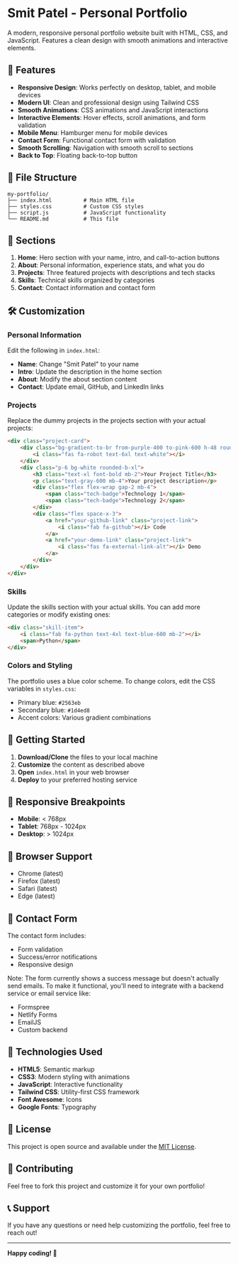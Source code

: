 # Smit Patel - Personal Portfolio

A modern, responsive personal portfolio website built with HTML, CSS, and JavaScript. Features a clean design with smooth animations and interactive elements.

## 🚀 Features

- **Responsive Design**: Works perfectly on desktop, tablet, and mobile devices
- **Modern UI**: Clean and professional design using Tailwind CSS
- **Smooth Animations**: CSS animations and JavaScript interactions
- **Interactive Elements**: Hover effects, scroll animations, and form validation
- **Mobile Menu**: Hamburger menu for mobile devices
- **Contact Form**: Functional contact form with validation
- **Smooth Scrolling**: Navigation with smooth scroll to sections
- **Back to Top**: Floating back-to-top button

## 📁 File Structure

```
my-portfolio/
├── index.html          # Main HTML file
├── styles.css          # Custom CSS styles
├── script.js           # JavaScript functionality
└── README.md           # This file
```

## 🎨 Sections

1. **Home**: Hero section with your name, intro, and call-to-action buttons
2. **About**: Personal information, experience stats, and what you do
3. **Projects**: Three featured projects with descriptions and tech stacks
4. **Skills**: Technical skills organized by categories
5. **Contact**: Contact information and contact form

## 🛠️ Customization

### Personal Information
Edit the following in `index.html`:

- **Name**: Change "Smit Patel" to your name
- **Intro**: Update the description in the home section
- **About**: Modify the about section content
- **Contact**: Update email, GitHub, and LinkedIn links

### Projects
Replace the dummy projects in the projects section with your actual projects:

```html
<div class="project-card">
    <div class="bg-gradient-to-br from-purple-400 to-pink-600 h-48 rounded-t-xl flex items-center justify-center">
        <i class="fas fa-robot text-6xl text-white"></i>
    </div>
    <div class="p-6 bg-white rounded-b-xl">
        <h3 class="text-xl font-bold mb-2">Your Project Title</h3>
        <p class="text-gray-600 mb-4">Your project description</p>
        <div class="flex flex-wrap gap-2 mb-4">
            <span class="tech-badge">Technology 1</span>
            <span class="tech-badge">Technology 2</span>
        </div>
        <div class="flex space-x-3">
            <a href="your-github-link" class="project-link">
                <i class="fab fa-github"></i> Code
            </a>
            <a href="your-demo-link" class="project-link">
                <i class="fas fa-external-link-alt"></i> Demo
            </a>
        </div>
    </div>
</div>
```

### Skills
Update the skills section with your actual skills. You can add more categories or modify existing ones:

```html
<div class="skill-item">
    <i class="fab fa-python text-4xl text-blue-600 mb-2"></i>
    <span>Python</span>
</div>
```

### Colors and Styling
The portfolio uses a blue color scheme. To change colors, edit the CSS variables in `styles.css`:

- Primary blue: `#2563eb`
- Secondary blue: `#1d4ed8`
- Accent colors: Various gradient combinations

## 🚀 Getting Started

1. **Download/Clone** the files to your local machine
2. **Customize** the content as described above
3. **Open** `index.html` in your web browser
4. **Deploy** to your preferred hosting service

## 📱 Responsive Breakpoints

- **Mobile**: < 768px
- **Tablet**: 768px - 1024px
- **Desktop**: > 1024px

## 🎯 Browser Support

- Chrome (latest)
- Firefox (latest)
- Safari (latest)
- Edge (latest)

## 📧 Contact Form

The contact form includes:
- Form validation
- Success/error notifications
- Responsive design

Note: The form currently shows a success message but doesn't actually send emails. To make it functional, you'll need to integrate with a backend service or email service like:
- Formspree
- Netlify Forms
- EmailJS
- Custom backend

## 🔧 Technologies Used

- **HTML5**: Semantic markup
- **CSS3**: Modern styling with animations
- **JavaScript**: Interactive functionality
- **Tailwind CSS**: Utility-first CSS framework
- **Font Awesome**: Icons
- **Google Fonts**: Typography

## 📝 License

This project is open source and available under the [MIT License](LICENSE).

## 🤝 Contributing

Feel free to fork this project and customize it for your own portfolio!

## 📞 Support

If you have any questions or need help customizing the portfolio, feel free to reach out!

---

**Happy coding! 🎉** 